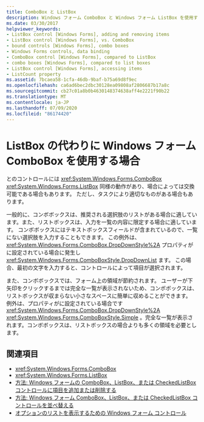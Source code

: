 ```yaml
---
title: ComboBox と ListBox
description: Windows フォーム ComboBox と Windows フォーム ListBox を使用する方法について説明します。また、タスクに適しているかどうかを判断する方法についても説明します。
ms.date: 03/30/2017
helpviewer_keywords:
- ListBox control [Windows Forms], adding and removing items
- ListBox control [Windows Forms], vs. ComboBox
- bound controls [Windows Forms], combo boxes
- Windows Forms controls, data binding
- ComboBox control [Windows Forms], compared to ListBox
- combo boxes [Windows Forms], compared to list boxes
- ListBox control [Windows Forms], accessing items
- ListCount property
ms.assetid: 7bcaea58-1cfa-46db-9baf-b75a69d8f9ec
ms.openlocfilehash: ca6ad6bec2dbc30128ea09808af2806687b17a8c
ms.sourcegitcommit: cb27c01a8b0b4630148374638aff4e2221f90b22
ms.translationtype: MT
ms.contentlocale: ja-JP
ms.lasthandoff: 07/09/2020
ms.locfileid: "86174420"
---
```

# <a name="when-to-use-a-windows-forms-combobox-instead-of-a-listbox"></a>ListBox の代わりに Windows フォーム ComboBox を使用する場合
とのコントロールには <xref:System.Windows.Forms.ComboBox> <xref:System.Windows.Forms.ListBox> 同様の動作があり、場合によっては交換可能である場合もあります。 ただし、タスクにより適切なものがある場合もあります。  
  
 一般的に、コンボボックスは、推奨される選択肢のリストがある場合に適しています。また、リストボックスは、入力を一覧の内容に限定する場合に適しています。 コンボボックスにはテキストボックスフィールドが含まれているので、一覧にない選択肢を入力することもできます。 この例外は、 <xref:System.Windows.Forms.ComboBox.DropDownStyle%2A> プロパティがに設定されている場合に発生し <xref:System.Windows.Forms.ComboBoxStyle.DropDownList> ます。 この場合、最初の文字を入力すると、コントロールによって項目が選択されます。  
  
 また、コンボボックスでは、フォーム上の領域が節約されます。 ユーザーが下矢印をクリックするまでは完全な一覧が表示されないため、コンボボックスは、リストボックスが収まらない小さなスペースに簡単に収めることができます。 例外は、プロパティがに設定されている場合です <xref:System.Windows.Forms.ComboBox.DropDownStyle%2A> <xref:System.Windows.Forms.ComboBoxStyle.Simple> 。完全な一覧が表示されます。コンボボックスは、リストボックスの場合よりも多くの領域を必要とします。  
  
## <a name="see-also"></a>関連項目

- <xref:System.Windows.Forms.ComboBox>
- <xref:System.Windows.Forms.ListBox>
- [方法: Windows フォームの ComboBox、ListBox、または CheckedListBox コントロールに項目を追加または削除する](add-and-remove-items-from-a-wf-combobox.md)
- [方法: Windows フォーム ComboBox、ListBox、または CheckedListBox コントロールを並べ替える](sort-the-contents-of-a-wf-combobox-listbox-or-checkedlistbox-control.md)
- [オプションのリストを表示するための Windows フォーム コントロール](windows-forms-controls-used-to-list-options.md)
